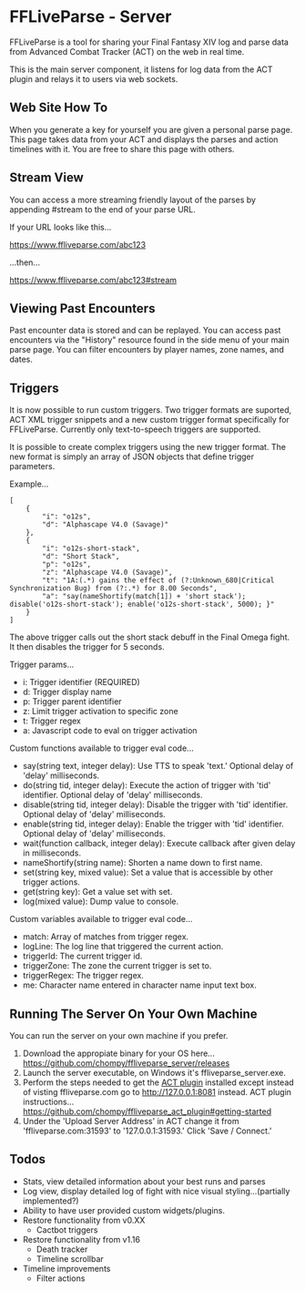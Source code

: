 # FFLiveParse - Server

FFLiveParse is a tool for sharing your Final Fantasy XIV log and parse data from Advanced Combat Tracker (ACT) on the web in real time.

This is the main server component, it listens for log data from the ACT plugin and relays it to users via web sockets.


## Web Site How To

When you generate a key for yourself you are given a personal parse page. This page takes data from your ACT and displays the parses and action timelines with it. You are free to share this page with others.


## Stream View

You can access a more streaming friendly layout of the parses by appending #stream to the end of your parse URL.

If your URL looks like this...

https://www.ffliveparse.com/abc123

...then...

https://www.ffliveparse.com/abc123#stream


## Viewing Past Encounters

Past encounter data is stored and can be replayed. You can access past encounters via the "History" resource found in the side menu of your main parse page. You can filter encounters by player names, zone names, and dates.


## Triggers

It is now possible to run custom triggers. Two trigger formats are suported, ACT XML trigger snippets and a new custom trigger format specifically for FFLiveParse. Currently only text-to-speech triggers are supported.

It is possible to create complex triggers using the new trigger format. The new format is simply an array of JSON objects that define trigger parameters.

Example...
```
[
    {
        "i": "o12s",
        "d": "Alphascape V4.0 (Savage)"
    },
    {
        "i": "o12s-short-stack",
        "d": "Short Stack",
        "p": "o12s",
        "z": "Alphascape V4.0 (Savage)",
        "t": "1A:(.*) gains the effect of (?:Unknown_680|Critical Synchronization Bug) from (?:.*) for 8.00 Seconds",
        "a": "say(nameShortify(match[1]) + 'short stack'); disable('o12s-short-stack'); enable('o12s-short-stack', 5000); }"
    }
]
```
The above trigger calls out the short stack debuff in the Final Omega fight. It then disables the trigger for 5 seconds.

Trigger params...

- i: Trigger identifier (REQUIRED)
- d: Trigger display name
- p: Trigger parent identifier
- z: Limit trigger activation to specific zone
- t: Trigger regex
- a: Javascript code to eval on trigger activation

Custom functions available to trigger eval code...

- say(string text, integer delay): Use TTS to speak 'text.' Optional delay of 'delay' milliseconds.
- do(string tid, integer delay): Execute the action of trigger with 'tid' identifier. Optional delay of 'delay' milliseconds.
- disable(string tid, integer delay): Disable the trigger with 'tid' identifier. Optional delay of 'delay' milliseconds.
- enable(string tid, integer delay): Enable the trigger with 'tid' identifier. Optional delay of 'delay' milliseconds.
- wait(function callback, integer delay): Execute callback after given delay in milliseconds.
- nameShortify(string name): Shorten a name down to first name.
- set(string key, mixed value): Set a value that is accessible by other trigger actions.
- get(string key): Get a value set with set.
- log(mixed value): Dump value to console.

Custom variables available to trigger eval code...

- match: Array of matches from trigger regex.
- logLine: The log line that triggered the current action.
- triggerId: The current trigger id.
- triggerZone: The zone the current trigger is set to.
- triggerRegex: The trigger regex.
- me: Character name entered in character name input text box.


## Running The Server On Your Own Machine

You can run the server on your own machine if you prefer. 

1. Download the appropiate binary for your OS here... https://github.com/chompy/ffliveparse_server/releases
2. Launch the server executable, on Windows it's ffliveparse_server.exe.
3. Perform the steps needed to get the [ACT plugin](https://github.com/chompy/ffliveparse_act_plugin#getting-started) installed except instead of visting ffliveparse.com go to http://127.0.0.1:8081 instead. ACT plugin instructions... https://github.com/chompy/ffliveparse_act_plugin#getting-started
4. Under the 'Upload Server Address' in ACT change it from 'ffliveparse.com:31593' to '127.0.0.1:31593.' Click 'Save / Connect.'


## Todos

- Stats, view detailed information about your best runs and parses
- Log view, display detailed log of fight with nice visual styling...(partially implemented?)
- Ability to have user provided custom widgets/plugins.
- Restore functionality from v0.XX
    - Cactbot triggers
- Restore functionality from v1.16
    - Death tracker
    - Timeline scrollbar
- Timeline improvements
    - Filter actions

